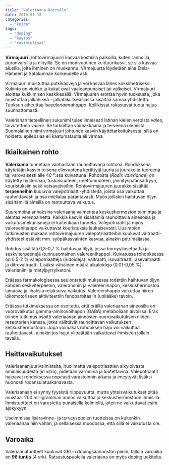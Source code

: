 ```yaml
---
title: "Valeriaana koiralle"
date: 2010-01-18
categories: 
  - "koira"
tags: 
  - "doping"
  - "kaytos"
  - "ravintolisat"
---
```


**Virmajuuri** (rohtovirmajuuri) kasvaa kosteilla paikoilla, kuten rannoilla, puronvarsilla ja niityillä. Se on monivuotinen kulttuurikasvi, se siis kasvaa alueilla, joita ihminen on muokannu. Virmajuurta löydetään aina Etelä-Hämeen ja Satakunnan korkeudelle asti.

<!--more-->

Virmajuuri muistuttaa putkikasveja ja voi kasvaa lähes kaksimetriseksi. Kukinto on viuhko ja kukat ovat vaaleanpunaiset tai valkoiset. Virmajuuri aloittaa kukkimisen keskikesällä. Virmajuuren erottaa hyvin tuoksusta, joka muistuttaa jalkahikeä - jalkahiki itseasiassa sisältää samaa yhdistettä. Tuoksun aiheuttaa _isovaleriaanahappo_. Kollikissat rakastavat tuota hajua suunnattomasti.

Valerianan tieteellinen sukunimi tulee ilmeisesti latinan kielen verbistä _valeo_, taivutettuna _valere_. Se tarkoittaa voimakkaana ja terveenä olemista. Suomalainen nimi virmajuuri johtunee kasvin käyttötarkoituksesta: sillä on hoidettu epilepsiaa eli kaatumatautia eli virmaa.

## Ikiaikainen rohto

**Valeriaana** tunnetaan vanhastaan rauhoittavana rohtona. Rohdoksena käytetään kasvin toisena elinvuotena kerättyjä juuria ja juurakoita tuoreena tai varovaisesti alle 40 °:ssa kuivattuna. Rohdosta (_Radix valerianae_) on käytetty hysteriaan, tuskaisuuteen, unettomuuteen, jännityspäänsärkyyn, kouristuksiin sekä vatsavaivoihin. Rohtovirmajuuren juurakko sisältää **terpeeneihin** kuuluvia valepotriaatti-yhdisteitä, joista osa vaikuttaa rauhoittavasti ja osa mielialaa parantavasti. Myös joillakin haihtuvan öljyn sisältämillä aineilla on rentouttava vaikutus.

Suurempina annoksina valeriaana vaimentaa keskushermoston toimintaa ja alentaa verenpainetta. Kaikkia kasvin sisältämiä rauhoittavia ainesosia ja vaikutusmekanismeja ei kuitenkaan tunneta. Valepotriaatit ja myös valereenihappo vaikuttavat kouristuksia laukaisevasti. Uusimpien tutkimusten mukaan rohtovirmajuuren valepotriaatteihin kuuluvat valtraatti-yhdisteet estävät mm. syöpäkasvainten kasvua, ainakin petrimaljassa.

Rohdos sisältää 0,3-0,7 % haihtuvaa öljyä, jossa bornyyliasetaattia ja seskviterpeenejä (tunnusomainen valereenihappo). Kuivatussa rohdoksessa on 0,5-2 % valepotriaatteja (iridoideja): valtraatti, isovaltraatti, asevaltraatti ja ditrovaltraatti. Lisäksi vähäinen määrä alkaloideja (0,01-0,05 %): valerianiini ja metylpyrrylketoni.

Eräässä farmakologisessa seulontatutkimuksessa todettiin haihtuvan öljyn kahden seskviterpeenin, valeranonin ja valereenihapon, keskushermostoa lamaava ja lihaksia relaksoiva vaikutus. Valereenihappo vaikuttaa hiiren lokomotoriseen aktiviteettiin fenobarbitaalin (unilääke) tavoin.

Eräässä tutkimuksessa on osoitettu, että eräillä valeriaanan aineosilla on vuorovaikutus gamma-aminovoihapon (GABA) metaboliaan aivoissa. Eräs toinen tutkimus osoitti valeriaanan aineosien vuorovaikutuksen niiden reseptorien kanssa, jotka välittävät rauhoittavan vaikutuksen keskushermostoon. Jopa voimakas rohdoksen haju voi vaikuttaa rauhoittavasti, ainakin jos hajut ylipäätään vaikuttavat ihmiseen jollain tavalla.

## Haittavaikutukset

Valeriaananjuurivalmisteita, huolimatta valepotriaattien alkyloivasta ominaisuudesta (in vitro), pidetään varmoina ja luotettavina. Valepotriaatit hajoavat rohdoksessa nopeasti varastoinnin aikana ja imeytyvät lisäksi huonosti ruoansulatuskanavasta.

Valeriaanaan ei synny fyysistä riippuvuutta, mutta yhteisvaikutukset pitää muistaa: 200 milligramman annos vaikuttaa jo keskushermostoon ihmisillä. Ihmistuotteet on varustettu punaisella kolmiolla, joten ne vaikuttavat esim. ajokykyyn.

Useimmissa lisäravinne- ja terveyspuolen tuotteissa on kuitenkin valeriaanaa niin vähän, ja sellaisessa muodossa, että sillä ei vaikutusta ole.

## Varoaika

Valeriaanatuotteet kuuluvat GRL:n dopingsäännöstön piiriin, tällöin varoaika on **96 tuntia** (4 vrk). Ratsastuspuolella valeriaana on myös dopingluokiteltu.
